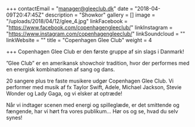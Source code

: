 +++
contactEmail = "manager@gleeclub.dk"
date = "2018-04-09T20:47:45Z"
description = "Showkor"
gallery = []
image = "/uploads/2018/04/12/glee_4.jpg"
linkFacebook = "https://www.facebook.com/copenhagengleeclub/"
linkInstagram = "https://www.instagram.com/copenhagengleeclub/"
linkSoundcloud = ""
linkWebsite = ""
title = "Copenhagen Glee Club"
weight = 4

+++
Copenhagen Glee Club er den første gruppe af sin slags i Danmark!

”Glee Club” er en amerikansk showchoir tradition, hvor der performes med en energisk kombinationen af sang og dans.

20 sangere plus tre faste musikere udgør Copenhagen Glee Club. Vi performer med musik af fx Taylor Swift, Adele, Michael Jackson, Stevie Wonder og Lady Gaga, og vi elsker at optræde!

Når vi indtager scenen med energi og spilleglæde, er det smittende og fængende, har vi hørt fra vores publikum... Hør os og se, hvad du selv synes!